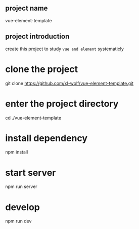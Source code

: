 ## project name
vue-element-template

## project introduction
create this project to study ```vue and element``` systematicly

# clone the project
git clone https://github.com/xl-wolf/vue-element-template.git

# enter the project directory
cd ./vue-element-template

# install dependency
npm install

# start server 
npm run server
# develop
npm run dev

